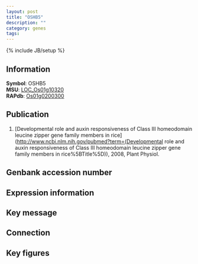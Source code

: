 ```yaml
---
layout: post
title: "OSHB5"
description: ""
category: genes
tags: 
---
```

{% include JB/setup %}

## Information
__Symbol__: OSHB5  
__MSU__: [LOC_Os01g10320](http://rice.plantbiology.msu.edu/cgi-bin/ORF_infopage.cgi?orf=LOC_Os01g10320)  
__RAPdb__: [Os01g0200300](http://rapdb.dna.affrc.go.jp/viewer/gbrowse_details/irgsp1?name=Os01g0200300)  

## Publication
1. [Developmental role and auxin responsiveness of Class III homeodomain leucine zipper gene family members in rice](http://www.ncbi.nlm.nih.gov/pubmed?term=(Developmental role and auxin responsiveness of Class III homeodomain leucine zipper gene family members in rice%5BTitle%5D)), 2008, Plant Physiol.

## Genbank accession number

## Expression information

## Key message

## Connection

## Key figures


